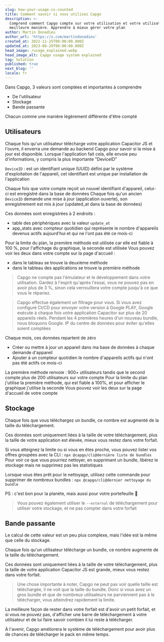 ```yaml
---
slug: how-your-usage-is-counted
title: Comment savoir si vous utilisez Capgo
description: >-
  Comprend comment Capgo compte sur votre utilisation et votre utilisation de la
  meilleure manière. Apprendre à mieux gérer votre plan
author: Martin Donadieu
author_url: 'https://x.com/martindonadieu'
created_at: 2022-11-25T00:00:00.000Z
updated_at: 2023-06-29T00:00:00.000Z
head_image: /usage_explained.webp
head_image_alt: Capgo usage system explained
tag: Solution
published: true
next_blog: ''
locale: fr
---
```


Dans Capgo, 3 valeurs sont comptées et importantes à comprendre
- De l'utilisateur
- Stockage
- Bande passante

Chacun comme une manière légèrement différente d'être compté


## Utilisateurs

Chaque fois qu'un utilisateur télécharge votre application Capacitor JS et l'ouvre, il enverra une demande au backend Capgo pour savoir si la mise à jour est disponible.
Lorsque l'application fait cela, elle envoie peu d'informations, y compris la plus importante "DeviceID"

`DeviceID` : est un identifiant unique (UUID) défini par le système d'exploitation de l'appareil, cet identifiant est unique par installation de l'application

Chaque fois que votre compte reçoit un nouvel identifiant d'appareil, celui-ci est enregistré dans la base de données
Chaque fois qu'un ancien `DeviceID` demande une mise à jour (application ouverte), son enregistrement est mis à jour (updated_at dans la base de données)

Ces données sont enregistrées à 2 endroits :
- table des périphériques avec la valeur `update_at`
- app_stats avec compteur quotidien qui représente le nombre d'appareils devenus actifs aujourd'hui et qui ne l'ont pas été ce mois-ci

Pour la limite du plan, la première méthode est utilisée car elle est fiable à 100 %, pour l'affichage du graphique, la seconde est utilisée
Vous pouvez voir les deux dans votre compte sur la page d'accueil :
- dans le tableau se trouve la deuxième méthode
- dans le tableau des applications se trouve la première méthode

> Capgo ne compte pas l'émulateur et le développement dans votre utilisation. Gardez à l'esprit qu'après l'essai, vous ne pouvez pas en avoir plus de 3 %, sinon cela verrouillera votre compte jusqu'à ce que vous le répariez.

> Capgo effectue également un filtrage pour vous. Si vous avez configuré CI/CD pour envoyer votre version à Google PLAY, Google exécute à chaque fois votre application Capacitor sur plus de 20 appareils réels. Pendant les 4 premières heures d'un nouveau bundle, nous bloquons Google. IP du centre de données pour éviter qu'elles soient comptées

Chaque mois, ces données repartent de zéro


- Créer ou mettre à jour un appareil dans ma base de données à chaque demande d'appareil
- Ajouter à un compteur quotidien le nombre d'appareils actifs qui n'ont pas été actifs ce mois-ci

La première méthode renvoie : 900+ utilisateurs
tandis que le second compte plus de 200 utilisateurs sur votre compte
Pour la limite du plan j'utilise la première méthode, qui est fiable à 100%, et pour afficher le graphique j'utilise la seconde
Vous pouvez voir les deux sur la page d'accueil de votre compte

## Stockage

Chaque fois que vous téléchargez un bundle, ce nombre est augmenté de la taille du téléchargement.

Ces données sont uniquement liées à la taille de votre téléchargement, plus la taille de votre application est élevée, mieux vous restez dans votre forfait.

Si vous atteignez la limite ou si vous en êtes proche, vous pouvez lister vos offres groupées avec la CLI :
`npx @capgo/cli@dernière liste de bundles`
Pour voir ce que vous pourriez nettoyer, en supprimant un bundle, libérez le stockage mais ne supprimez pas les statistiques

Lorsque vous êtes prêt pour le nettoyage, utilisez cette commande pour supprimer de nombreux bundles :
`npx @capgo/cli@dernier nettoyage du bundle`

PS : c'est bon pour la planète, mais aussi pour votre portefeuille 💪

> Vous pouvez également utiliser le `--external` de téléchargement pour utiliser votre stockage, et ne pas compter dans votre forfait

## Bande passante

Le calcul de cette valeur est un peu plus complexe, mais l'idée est la même que celle du stockage.

Chaque fois qu'un utilisateur télécharge un bundle, ce nombre augmente de la taille du téléchargement.

Ces données sont uniquement liées à la taille de votre téléchargement, plus la taille de votre application Capacitor JS est grande, mieux vous restez dans votre forfait.

> Une chose importante à noter, Capgo ne peut pas voir quelle taille est téléchargée, il ne voit que la taille du bundle. Donc si vous avez un gros bundle et que de nombreux utilisateurs ne parviennent pas à le télécharger, vous atteindrez rapidement la limite.

La meilleure façon de rester dans votre forfait est d'avoir un petit forfait, et si vous ne pouvez pas, d'afficher une barre de téléchargement à votre utilisateur et de lui faire savoir combien il lui reste à télécharger.

À l'avenir, Capgo améliorera le système de téléchargement pour avoir plus de chances de télécharger le pack en même temps.